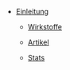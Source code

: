 * [Einleitung](README.md)

  * [Wirkstoffe](docs/wirkstoffe.md)

  * [Artikel](docs/artikel.md)

  * [Stats](docs/stats.md)